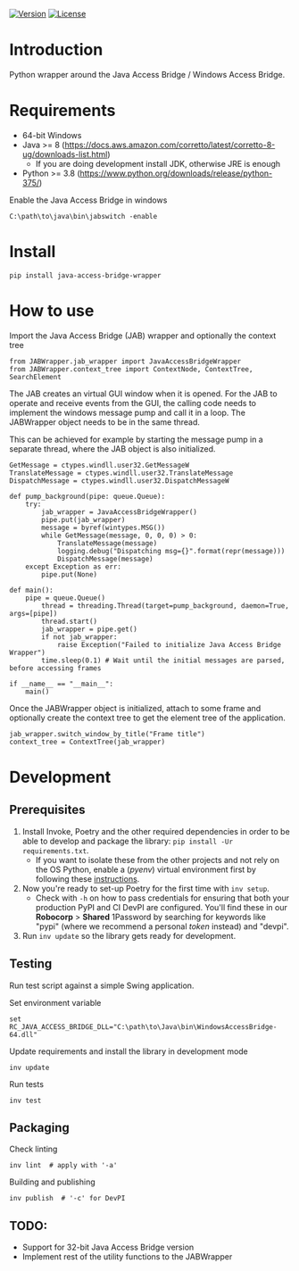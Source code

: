 [![Version](https://img.shields.io/pypi/v/java-access-bridge-wrapper.svg?label=version)](https://pypi.org/project/java-access-bridge-wrapper/)
[![License](https://img.shields.io/pypi/l/java-access-bridge-wrapper.svg)](http://www.apache.org/licenses/LICENSE-2.0.html)

# Introduction

Python wrapper around the Java Access Bridge / Windows Access Bridge.

# Requirements

* 64-bit Windows
* Java >= 8 (https://docs.aws.amazon.com/corretto/latest/corretto-8-ug/downloads-list.html)
  * If you are doing development install JDK, otherwise JRE is enough
* Python >= 3.8 (https://www.python.org/downloads/release/python-375/)

Enable the Java Access Bridge in windows

    C:\path\to\java\bin\jabswitch -enable

# Install

    pip install java-access-bridge-wrapper

# How to use

Import the Java Access Bridge (JAB) wrapper and optionally the context tree

    from JABWrapper.jab_wrapper import JavaAccessBridgeWrapper
    from JABWrapper.context_tree import ContextNode, ContextTree, SearchElement

The JAB creates an virtual GUI window when it is opened. For the JAB to operate and receive events from the GUI, the calling code needs to implement the windows
message pump and call it in a loop. The JABWrapper object needs to be in the same thread.

This can be achieved for example by starting the message pump in a separate thread, where the JAB object is also initialized.

    GetMessage = ctypes.windll.user32.GetMessageW
    TranslateMessage = ctypes.windll.user32.TranslateMessage
    DispatchMessage = ctypes.windll.user32.DispatchMessageW

    def pump_background(pipe: queue.Queue):
        try:
            jab_wrapper = JavaAccessBridgeWrapper()
            pipe.put(jab_wrapper)
            message = byref(wintypes.MSG())
            while GetMessage(message, 0, 0, 0) > 0:
                TranslateMessage(message)
                logging.debug("Dispatching msg={}".format(repr(message)))
                DispatchMessage(message)
        except Exception as err:
            pipe.put(None)

    def main():
        pipe = queue.Queue()
            thread = threading.Thread(target=pump_background, daemon=True, args=[pipe])
            thread.start()
            jab_wrapper = pipe.get()
            if not jab_wrapper:
                raise Exception("Failed to initialize Java Access Bridge Wrapper")
            time.sleep(0.1) # Wait until the initial messages are parsed, before accessing frames

    if __name__ == "__main__":
        main()

Once the JABWrapper object is initialized, attach to some frame and optionally create the context tree to get the element tree of the application.

    jab_wrapper.switch_window_by_title("Frame title")
    context_tree = ContextTree(jab_wrapper)

# Development

## Prerequisites

1. Install Invoke, Poetry and the other required dependencies in order to be able to develop and package the library:
   `pip install -Ur requirements.txt`.
   - If you want to isolate these from the other projects and not rely on the OS
     Python, enable a (_pyenv_) virtual environment first by following these
     [instructions](https://github.com/robocorp/rpaframework/blob/master/docs/source/contributing/development.md#virtual-environments).
2. Now you're ready to set-up Poetry for the first time with `inv setup`.
   - Check with `-h` on how to pass credentials for ensuring that both your production  PyPI and CI DevPI are
     configured. You'll find these in our **Robocorp** > **Shared** 1Password by searching for keywords like "pypi"
     (where we recommend a personal _token_ instead) and "devpi".
3. Run `inv update` so the library gets ready for development.

## Testing

Run test script against a simple Swing application.

Set environment variable

    set RC_JAVA_ACCESS_BRIDGE_DLL="C:\path\to\Java\bin\WindowsAccessBridge-64.dll"

Update requirements and install the library in development mode

    inv update

Run tests

    inv test

## Packaging

Check linting

    inv lint  # apply with '-a'

Building and publishing

    inv publish  # '-c' for DevPI

## TODO:

* Support for 32-bit Java Access Bridge version
* Implement rest of the utility functions to the JABWrapper
